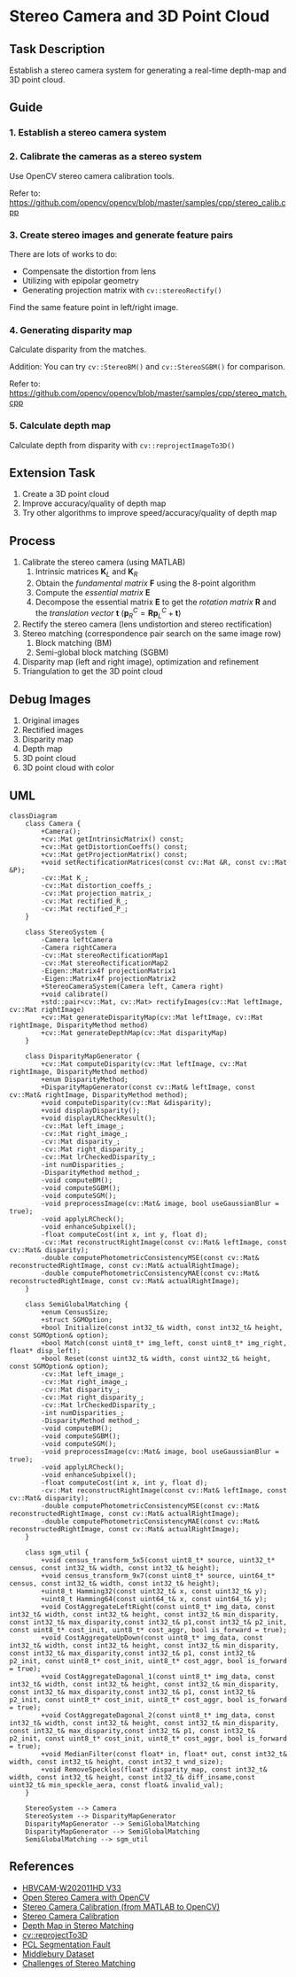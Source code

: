 # Stereo Camera and 3D Point Cloud

## Task Description
Establish a stereo camera system for generating a real-time depth-map and 3D point cloud.

## Guide
### 1. Establish a stereo camera system
### 2. Calibrate the cameras as a stereo system
Use OpenCV stereo camera calibration tools.

Refer to: https://github.com/opencv/opencv/blob/master/samples/cpp/stereo_calib.cpp

### 3. Create stereo images and generate feature pairs
There are lots of works to do:

- Compensate the distortion from lens
- Utilizing with epipolar geometry
- Generating projection matrix with `cv::stereoRectify()`

Find the same feature point in left/right image.

### 4. Generating disparity map
Calculate disparity from the matches.

Addition: You can try `cv::StereoBM()` and `cv::StereoSGBM()` for comparison.

Refer to: https://github.com/opencv/opencv/blob/master/samples/cpp/stereo_match.cpp

### 5. Calculate depth map
Calculate depth from disparity with `cv::reprojectImageTo3D()`

## Extension Task
1. Create a 3D point cloud
2. Improve accuracy/quality of depth map
3. Try other algorithms to improve speed/accuracy/quality of depth map

## Process
1. Calibrate the stereo camera (using MATLAB)
   1. Intrinsic matrices $\mathbf{K}_L$ and $\mathbf{K}_R$
   2. Obtain the *fundamental matrix* $\mathbf{F}$ using the 8-point algorithm
   3. Compute the *essential matrix* $\mathbf{E}$
   4. Decompose the essential matrix $\mathbf{E}$ to get the *rotation matrix* $\mathbf{R}$ and the *translation vector* $\mathbf{t}$ ($\mathbf{p}_R^C = \mathbf{R}\mathbf{p}_L^C+\mathbf{t}$)
2. Rectify the stereo camera (lens undistortion and stereo rectification)
3. Stereo matching (correspondence pair search on the same image row)
   1. Block matching (BM)
   2. Semi-global block matching (SGBM)
4.  Disparity map (left and right image), optimization and refinement
5.  Triangulation to get the 3D point cloud

## Debug Images
1. Original images
2. Rectified images
3. Disparity map
4. Depth map
5. 3D point cloud
6. 3D point cloud with color

## UML
```mermaid
classDiagram
    class Camera {
        +Camera();
        +cv::Mat getIntrinsicMatrix() const;
        +cv::Mat getDistortionCoeffs() const;
        +cv::Mat getProjectionMatrix() const;
        +void setRectificationMatrices(const cv::Mat &R, const cv::Mat &P);
        -cv::Mat K_;
        -cv::Mat distortion_coeffs_;
        -cv::Mat projection_matrix_;
        -cv::Mat rectified_R_;
        -cv::Mat rectified_P_;
    }

    class StereoSystem {
        -Camera leftCamera
        -Camera rightCamera
        -cv::Mat stereoRectificationMap1
        -cv::Mat stereoRectificationMap2
        -Eigen::Matrix4f projectionMatrix1
        -Eigen::Matrix4f projectionMatrix2
        +StereoCameraSystem(Camera left, Camera right)
        +void calibrate()
        +std::pair<cv::Mat, cv::Mat> rectifyImages(cv::Mat leftImage, cv::Mat rightImage)
        +cv::Mat generateDisparityMap(cv::Mat leftImage, cv::Mat rightImage, DisparityMethod method)
        +cv::Mat generateDepthMap(cv::Mat disparityMap)
    }

    class DisparityMapGenerator {
        +cv::Mat computeDisparity(cv::Mat leftImage, cv::Mat rightImage, DisparityMethod method)
        +enum DisparityMethod;
        +DisparityMapGenerator(const cv::Mat& leftImage, const cv::Mat& rightImage, DisparityMethod method);
        +void computeDisparity(cv::Mat &disparity);
        +void displayDisparity();
        +void displayLRCheckResult();
        -cv::Mat left_image_;
        -cv::Mat right_image_;
        -cv::Mat disparity_;
        -cv::Mat right_disparity_;
        -cv::Mat lrCheckedDisparity_;
        -int numDisparities_;
        -DisparityMethod method_;
        -void computeBM();
        -void computeSGBM();
        -void computeSGM();
        -void preprocessImage(cv::Mat& image, bool useGaussianBlur = true);
        -void applyLRCheck();
        -void enhanceSubpixel();
        -float computeCost(int x, int y, float d);
        -cv::Mat reconstructRightImage(const cv::Mat& leftImage, const cv::Mat& disparity);
        -double computePhotometricConsistencyMSE(const cv::Mat& reconstructedRightImage, const cv::Mat& actualRightImage);
        -double computePhotometricConsistencyMAE(const cv::Mat& reconstructedRightImage, const cv::Mat& actualRightImage);
    }

    class SemiGlobalMatching {
        +enum CensusSize;
        +struct SGMOption;
        +bool Initialize(const int32_t& width, const int32_t& height, const SGMOption& option);
        +bool Match(const uint8_t* img_left, const uint8_t* img_right, float* disp_left);
        +bool Reset(const uint32_t& width, const uint32_t& height, const SGMOption& option);
        -cv::Mat left_image_;
        -cv::Mat right_image_;
        -cv::Mat disparity_;
        -cv::Mat right_disparity_;
        -cv::Mat lrCheckedDisparity_;
        -int numDisparities_;
        -DisparityMethod method_;
        -void computeBM();
        -void computeSGBM();
        -void computeSGM();
        -void preprocessImage(cv::Mat& image, bool useGaussianBlur = true);
        -void applyLRCheck();
        -void enhanceSubpixel();
        -float computeCost(int x, int y, float d);
        -cv::Mat reconstructRightImage(const cv::Mat& leftImage, const cv::Mat& disparity);
        -double computePhotometricConsistencyMSE(const cv::Mat& reconstructedRightImage, const cv::Mat& actualRightImage);
        -double computePhotometricConsistencyMAE(const cv::Mat& reconstructedRightImage, const cv::Mat& actualRightImage);
    }

    class sgm_util {
        +void census_transform_5x5(const uint8_t* source, uint32_t* census, const int32_t& width, const int32_t& height);
        +void census_transform_9x7(const uint8_t* source, uint64_t* census, const int32_t& width, const int32_t& height);
        +uint8_t Hamming32(const uint32_t& x, const uint32_t& y);
        +uint8_t Hamming64(const uint64_t& x, const uint64_t& y);
        +void CostAggregateLeftRight(const uint8_t* img_data, const int32_t& width, const int32_t& height, const int32_t& min_disparity, const int32_t& max_disparity,const int32_t& p1,const int32_t& p2_init, const uint8_t* cost_init, uint8_t* cost_aggr, bool is_forward = true);
        +void CostAggregateUpDown(const uint8_t* img_data, const int32_t& width, const int32_t& height, const int32_t& min_disparity, const int32_t& max_disparity,const int32_t& p1, const int32_t& p2_init, const uint8_t* cost_init, uint8_t* cost_aggr, bool is_forward = true);
        +void CostAggregateDagonal_1(const uint8_t* img_data, const int32_t& width, const int32_t& height, const int32_t& min_disparity, const int32_t& max_disparity,const int32_t& p1, const int32_t& p2_init, const uint8_t* cost_init, uint8_t* cost_aggr, bool is_forward = true);
        +void CostAggregateDagonal_2(const uint8_t* img_data, const int32_t& width, const int32_t& height, const int32_t& min_disparity, const int32_t& max_disparity,const int32_t& p1, const int32_t& p2_init, const uint8_t* cost_init, uint8_t* cost_aggr, bool is_forward = true);
        +void MedianFilter(const float* in, float* out, const int32_t& width, const int32_t& height, const int32_t wnd_size);
        +void RemoveSpeckles(float* disparity_map, const int32_t& width, const int32_t& height, const int32_t& diff_insame,const uint32_t& min_speckle_aera, const float& invalid_val);
    }

    StereoSystem --> Camera
    StereoSystem --> DisparityMapGenerator
    DisparityMapGenerator --> SemiGlobalMatching
    DisparityMapGenerator --> SemiGlobalMatching
    SemiGlobalMatching --> sgm_util
```

## References
- [HBVCAM-W202011HD V33](https://detail.1688.com/offer/753903056520.html)
- [Open Stereo Camera with OpenCV](https://zhaoxuhui.top/blog/2018/12/03/OpenSteroCameraWithOpenCV.html)
- [Stereo Camera Calibration (from MATLAB to OpenCV)](https://zhuanlan.zhihu.com/p/153329285)
- [Stereo Camera Calibration](https://www.cnblogs.com/champrin/p/17034043.html)
- [Depth Map in Stereo Matching](https://www.cnblogs.com/riddick/p/8486223.html)
- [cv::reprojectTo3D](https://blog.csdn.net/Gordon_Wei/article/details/86319058)
- [PCL Segmentation Fault](https://blog.csdn.net/weixin_45802055/article/details/131194547)
- [Middlebury Dataset](https://vision.middlebury.edu/stereo/data/)
- [Challenges of Stereo Matching](https://blog.csdn.net/He3he3he/article/details/101148558)